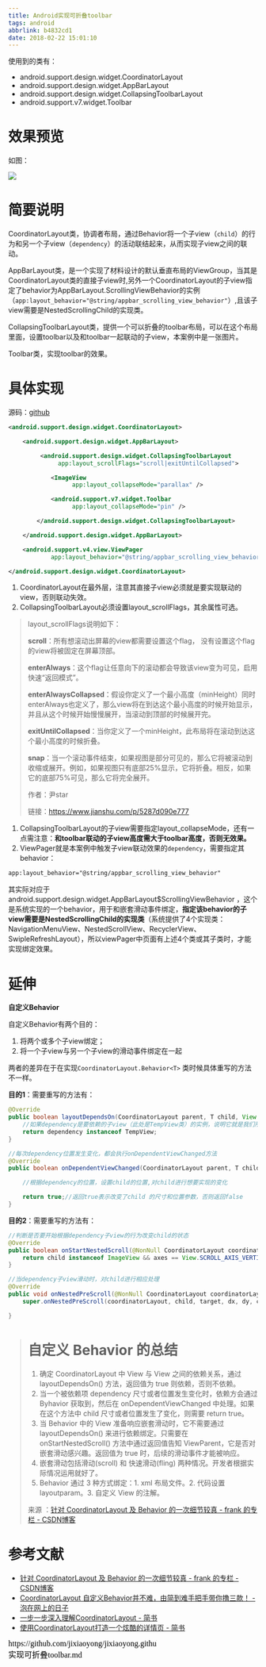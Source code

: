 ```yaml
---
title: Android实现可折叠toolbar
tags: android
abbrlink: b4832cd1
date: 2018-02-22 15:01:10
---
```




使用到的类有：

- android.support.design.widget.CoordinatorLayout
- android.support.design.widget.AppBarLayout
- android.support.design.widget.CollapsingToolbarLayout
- android.support.v7.widget.Toolbar

# 效果预览

如图：

![](http://jixiaoyong.github.io/blog/images/default/2018-02-22/coordinatorlayout.gif)

# 简要说明

CoordinatorLayout类，协调者布局，通过Behavior将一个子view（`child`）的行为和另一个子view（`dependency`）的活动联结起来，从而实现子view之间的联动。

AppBarLayout类，是一个实现了材料设计的默认垂直布局的ViewGroup，当其是CoordinatorLayout类的直接子view时,另外一个CoordinatorLayout的子view指定了behavior为AppBarLayout.ScrollingViewBehavior的实例（`app:layout_behavior="@string/appbar_scrolling_view_behavior"`）,且该子view需要是NestedScrollingChild的实现类。

CollapsingToolbarLayout类，提供一个可以折叠的toolbar布局，可以在这个布局里面，设置toolbar以及和toolbar一起联动的子view，本案例中是一张图片。

Toolbar类，实现toolbar的效果。

# 具体实现

源码：[github](https://github.com/jixiaoyong/AndroidNote/tree/master/code/2018-02-22)

```xml
<android.support.design.widget.CoordinatorLayout>

    <android.support.design.widget.AppBarLayout>

         <android.support.design.widget.CollapsingToolbarLayout
              app:layout_scrollFlags="scroll|exitUntilCollapsed">

            <ImageView 
                  app:layout_collapseMode="parallax" />

            <android.support.v7.widget.Toolbar
                  app:layout_collapseMode="pin" />

        </android.support.design.widget.CollapsingToolbarLayout>

    </android.support.design.widget.AppBarLayout>

    <android.support.v4.view.ViewPager
            app:layout_behavior="@string/appbar_scrolling_view_behavior" />

</android.support.design.widget.CoordinatorLayout>
```

1. CoordinatorLayout在最外层，注意其直接子view必须就是要实现联动的view，否则联动失效。
2. CollapsingToolbarLayout必须设置layout_scrollFlags，其余属性可选。

> layout_scrollFlags说明如下：
>
> **scroll**：所有想滚动出屏幕的view都需要设置这个flag， 没有设置这个flag的view将被固定在屏幕顶部。
>
> **enterAlways**：这个flag让任意向下的滚动都会导致该view变为可见，启用快速“返回模式”。
>
> **enterAlwaysCollapsed**：假设你定义了一个最小高度（minHeight）同时enterAlways也定义了，那么view将在到达这个最小高度的时候开始显示，并且从这个时候开始慢慢展开，当滚动到顶部的时候展开完。
>
> **exitUntilCollapsed**：当你定义了一个minHeight，此布局将在滚动到达这个最小高度的时候折叠。
>
> **snap**：当一个滚动事件结束，如果视图是部分可见的，那么它将被滚动到收缩或展开。例如，如果视图只有底部25%显示，它将折叠。相反，如果它的底部75%可见，那么它将完全展开。
>
> 作者：尹star
>
> 链接：https://www.jianshu.com/p/5287d090e777

1. CollapsingToolbarLayout的子view需要指定layout_collapseMode，还有一点需注意：**和toolbar联动的子view高度需大于toolbar高度，否则无效果。**
2. ViewPager就是本案例中触发子view联动效果的`dependency`，需要指定其behavior：

```xml
app:layout_behavior="@string/appbar_scrolling_view_behavior"
```

其实际对应于android.support.design.widget.AppBarLayout$ScrollingViewBehavior ，这个是系统实现的一个behavior，用于和嵌套滑动事件绑定，**指定该behavior的子view需要是NestedScrollingChild的实现类**（系统提供了4个实现类：NavigationMenuView、NestedScrollView、RecyclerView、SwipleRefreshLayout），所以viewPager中页面有上述4个类或其子类时，才能实现绑定效果。

# 延伸

**自定义Behavior**

自定义Behavior有两个目的：

1. 将两个或多个子view绑定；
2. 将一个子view与另一个子view的滑动事件绑定在一起

两者的差异在于在实现`CoordinatorLayout.Behavior<T>` 类时候具体重写的方法不一样。

**目的1**：需要重写的方法有：

```java
@Override
public boolean layoutDependsOn(CoordinatorLayout parent, T child, View dependency) {
    //如果dependency是要依赖的子view（此处是TempView类）的实例，说明它就是我们所需要的Dependency
    return dependency instanceof TempView;
}

//每次dependency位置发生变化，都会执行onDependentViewChanged方法
@Override
public boolean onDependentViewChanged(CoordinatorLayout parent, T child, View dependency) {

    //根据dependency的位置，设置child的位置,对child进行想要实现的变化

    return true;//返回true表示改变了child 的尺寸和位置参数，否则返回false
}
```

**目的2**：需要重写的方法有：

```java
//判断是否要开始根据dependency子view的行为改变child的状态
@Override
public boolean onStartNestedScroll(@NonNull CoordinatorLayout coordinatorLayout, @NonNull ImageView child,@NonNull View directTargetChild, @NonNull View target, int axes, int type) {
    return child instanceof ImageView && axes == View.SCROLL_AXIS_VERTICAL;//子view是ImageView，并且滑动的方向是垂直的
}

//当dependency子view滑动时，对child进行相应处理
@Override
public void onNestedPreScroll(@NonNull CoordinatorLayout coordinatorLayout, @NonNull ImageView child, @NonNull View target, int dx, int dy, @NonNull int[] consumed, int type) {
    super.onNestedPreScroll(coordinatorLayout, child, target, dx, dy, consumed, type);

}
```



> # 自定义 Behavior 的总结
>
> 1. 确定 CoordinatorLayout 中 View 与 View 之间的依赖关系，通过 layoutDependsOn() 方法，返回值为 true 则依赖，否则不依赖。
> 2. 当一个被依赖项 dependency 尺寸或者位置发生变化时，依赖方会通过 Byhavior 获取到，然后在 onDependentViewChanged 中处理。如果在这个方法中 child 尺寸或者位置发生了变化，则需要 return true。
> 3. 当 Behavior 中的 View 准备响应嵌套滑动时，它不需要通过 layoutDependsOn() 来进行依赖绑定。只需要在 onStartNestedScroll() 方法中通过返回值告知 ViewParent，它是否对嵌套滑动感兴趣。返回值为 true 时，后续的滑动事件才能被响应。
> 4. 嵌套滑动包括滑动(scroll) 和 快速滑动(fling) 两种情况。开发者根据实际情况运用就好了。
> 5. Behavior 通过 3 种方式绑定：1. xml 布局文件。2. 代码设置 layoutparam。3. 自定义 View 的注解。
>
> 来源 ：[针对 CoordinatorLayout 及 Behavior 的一次细节较真 - frank 的专栏 - CSDN博客]( http://blog.csdn.net/briblue/article/details/73076458)

# 参考文献

- [针对 CoordinatorLayout 及 Behavior 的一次细节较真 - frank 的专栏 - CSDN博客](http://blog.csdn.net/briblue/article/details/73076458)  
- [CoordinatorLayout 自定义Behavior并不难，由简到难手把手带你撸三款！ - 泡在网上的日子](http://www.jcodecraeer.com/a/anzhuokaifa/androidkaifa/2016/0824/6565.html)
- [一步一步深入理解CoordinatorLayout - 简书](https://www.jianshu.com/p/8c92d0a1e591)
- [使用CoordinatorLayout打造一个炫酷的详情页 - 简书](https://www.jianshu.com/p/5287d090e777)

<script src="https://jixiaoyong.github.io/js/edit_on_github.js"></script>
<iframe id="iframeid" scrolling=false height="50" frameborder="no" border="0" marginwidth="0" marginheight="0" onload="Javascript:editOnGithub()" srcdoc="<div id=&quot;url&quot;>https://github.com/jixiaoyong/jixiaoyong.github.io/blob/hexo_blog/blog/source/_posts/Android实现可折叠toolbar.md</div>"></iframe>